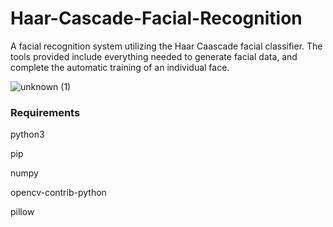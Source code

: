# Haar-Cascade-Facial-Recognition
A facial recognition system utilizing the Haar Caascade facial classifier. The tools provided include everything needed to generate facial data, and complete the automatic training of an individual face. 

![unknown (1)](https://user-images.githubusercontent.com/15949137/55258472-2aae2e00-5220-11e9-8751-30f00f62f11a.png)


### Requirements
python3

pip 

numpy

opencv-contrib-python

pillow
